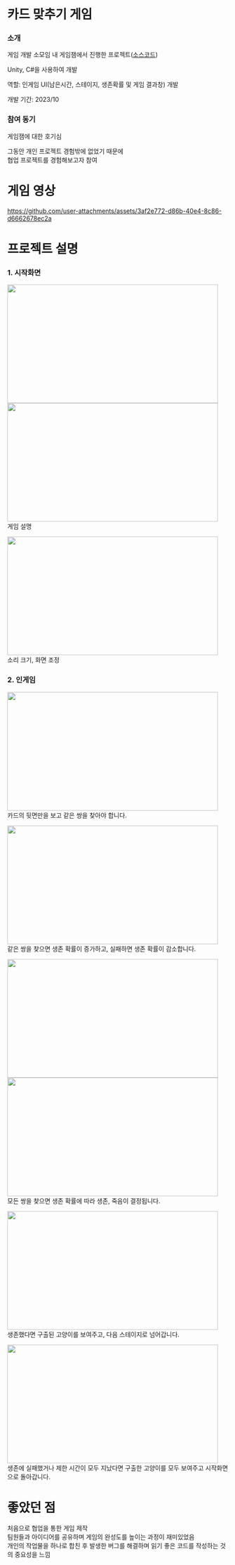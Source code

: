 # 카드 맞추기 게임
### 소개
게임 개발 소모임 내 게임잼에서 진행한 프로젝트([소스코드](https://github.com/EGURGINE/CardMatchGame/tree/main/CardGame/Assets/Scripts))<br>

Unity, C#을 사용하여 개발<br>

역할: 인게임 UI(남은시간, 스테이지, 생존확률 및 게임 결과창) 개발

개발 기간: 2023/10<br>

### 참여 동기
게임잼에 대한 호기심<br>

그동안 개인 프로젝트 경험밖에 없었기 때문에<br>
협업 프로젝트를 경험해보고자 참여<br>

# 게임 영상
https://github.com/user-attachments/assets/3af2e772-d86b-40e4-8c86-d6662678ec2a

# 프로젝트 설명
### 1. 시작화면
<img src="https://github.com/user-attachments/assets/e0a92b6f-68c6-4da1-8f44-7c0c6b3f92e4" width="480" height="270"/><br>
<img src="https://github.com/user-attachments/assets/710b5cda-6b7a-4994-bc77-a0f762eac93f" width="480" height="270"/><br>
게임 설명<br>

<img src="https://github.com/user-attachments/assets/1d80f508-f0c0-4e96-87d0-aa06efa1b7c5" width="480" height="270"/><br>
소리 크기, 화면 조정<br>

### 2. 인게임
<img src="https://github.com/user-attachments/assets/364aed7e-4a0a-4ae7-a7df-c9274ff2bff6" width="480" height="270"/><br>
카드의 뒷면만을 보고 같은 쌍을 찾아야 합니다.<br>

<img src="https://github.com/user-attachments/assets/8daa2adc-c7a0-4e0b-a6ab-55b36c723aec" width="480" height="270"/><br>
같은 쌍을 찾으면 생존 확률이 증가하고, 실패하면 생존 확률이 감소합니다.<br>

<img src="https://github.com/user-attachments/assets/aab15cf2-ea2d-4822-8d6c-e5f2efbc8fc5" width="480" height="270"/><br>
<img src="https://github.com/user-attachments/assets/3e693ded-ffdf-468a-a3f3-8de36ea9f508" width="480" height="270"/><br>
모든 쌍을 찾으면 생존 확률에 따라 생존, 죽음이 결정됩니다.<br>

<img src="https://github.com/user-attachments/assets/8a11bda1-58bc-4516-ad75-919482189b58" width="480" height="270"/><br>
생존했다면 구출된 고양이를 보여주고, 다음 스테이지로 넘어갑니다.<br>

<img src="https://github.com/user-attachments/assets/f7dc2727-bd8c-47e3-9d01-6c12536693db" width="480" height="270"/><br>
생존에 실패했거나 제한 시간이 모두 지났다면 구출한 고양이를 모두 보여주고 시작화면으로 돌아갑니다.<br>

# 좋았던 점
처음으로 협업을 통한 게임 제작<br>
팀원들과 아이디어를 공유하며 게임의 완성도를 높이는 과정이 재미있었음<br>
개인의 작업물을 하나로 합친 후 발생한 버그를 해결하며 읽기 좋은 코드를 작성하는 것의 중요성을 느낌<br>
